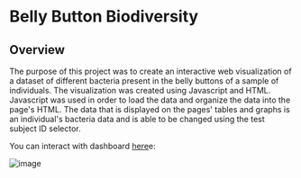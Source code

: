 # Belly Button Biodiversity

## Overview
The purpose of this project was to create an interactive web visualization of a dataset of different bacteria present in the belly buttons of a sample of individuals. The visualization was created using Javascript and HTML. Javascript was used in order to load the data and organize the data into the page's HTML. The data that is displayed on the pages' tables and graphs is an individual's bacteria data and is able to be changed using the test subject ID selector. 

You can interact with dashboard [here](https://cxnoii.github.io/belly-button-biodiversity/)e:


![image](https://user-images.githubusercontent.com/114107454/224646269-c90e1384-030a-44db-80df-00e6223e71c4.png)
